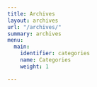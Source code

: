 ```yaml
---
title: Archives
layout: archives
url: "/archives/"
summary: archives
menu:
  main:
    identifier: categories
    name: Categories
    weight: 1

---
```

